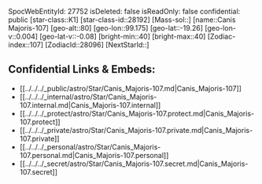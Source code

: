 ﻿---
location: [-19.26,99.175,80]
type: Station
tags:
- astro/Star

---
SpocWebEntityId: 27752
isDeleted: false
isReadOnly: false
confidential: public
[star-class::K1]
[star-class-id::28192]
[Mass-sol::]
[name::Canis Majoris-107]
[geo-alt::80]
[geo-lon::99.175]
[geo-lat::-19.26]
[geo-lon-v::0.004]
[geo-lat-v::-0.08]
[bright-min::40]
[bright-max::40]
[Zodiac-index::107]
[ZodiacId::28096]
[NextStarId::]



## Confidential Links & Embeds: 
- [[../../../_public/astro/Star/Canis_Majoris-107.md|Canis_Majoris-107]] 
- [[../../../_internal/astro/Star/Canis_Majoris-107.internal.md|Canis_Majoris-107.internal]] 
- [[../../../_protect/astro/Star/Canis_Majoris-107.protect.md|Canis_Majoris-107.protect]] 
- [[../../../_private/astro/Star/Canis_Majoris-107.private.md|Canis_Majoris-107.private]] 
- [[../../../_personal/astro/Star/Canis_Majoris-107.personal.md|Canis_Majoris-107.personal]] 
- [[../../../_secret/astro/Star/Canis_Majoris-107.secret.md|Canis_Majoris-107.secret]]

